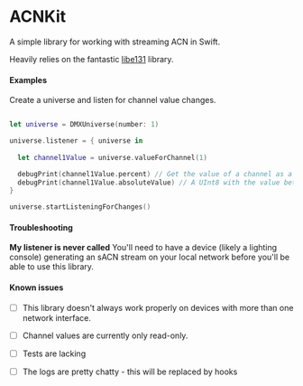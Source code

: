 # ACNKit

A simple library for working with streaming ACN in Swift. 

Heavily relies on the fantastic [libe131](https://github.com/hhromic/libe131) library.

#### Examples

Create a universe and listen for channel value changes.

```swift

let universe = DMXUniverse(number: 1)

universe.listener = { universe in
  
  let channel1Value = universe.valueForChannel(1)

  debugPrint(channel1Value.percent) // Get the value of a channel as a percent.
  debugPrint(channel1Value.absoluteValue) // A UInt8 with the value between 0 and 255.
}

universe.startListeningForChanges()

```

#### Troubleshooting

**My listener is never called**
You'll need to have a device (likely a lighting console) generating an sACN stream on your local network before you'll be able to use this library.

#### Known issues
- [ ] This library doesn't always work properly on devices with more than one network interface.
- [ ] Channel values are currently only read-only.
- [ ] Tests are lacking
- [ ] The logs are pretty chatty - this will be replaced by hooks

